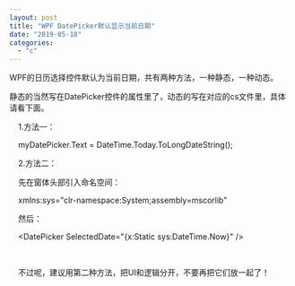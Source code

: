 ```yaml
---
layout: post
title: "WPF DatePicker默认显示当前日期"
date: "2019-05-18"
categories: 
  - "c"
---
```


WPF的日历选择控件默认为当前日期，共有两种方法，一种静态，一种动态。

静态的当然写在DatePicker控件的属性里了，动态的写在对应的cs文件里，具体请看下面。

    1.方法一：

    myDatePicker.Text = DateTime.Today.ToLongDateString();

    2.方法二：

    先在窗体头部引入命名空间：

    xmlns:sys="clr-namespace:System;assembly=mscorlib"

    然后：

    <DatePicker SelectedDate="{x:Static sys:DateTime.Now}" />

 

    不过呢，建议用第二种方法，把UI和逻辑分开，不要再把它们放一起了！
